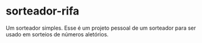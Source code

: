 # sorteador-rifa
Um sorteador simples.
Esse é um projeto pessoal de um sorteador para ser usado em sorteios de números aletórios.
